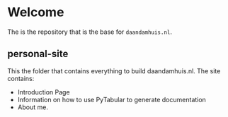 # Welcome

The is the repository that is the base for `daandamhuis.nl`.

## personal-site

This the folder that contains everything to build daandamhuis.nl. The site contains:

- Introduction Page
- Information on how to use PyTabular to generate documentation
- About me.

